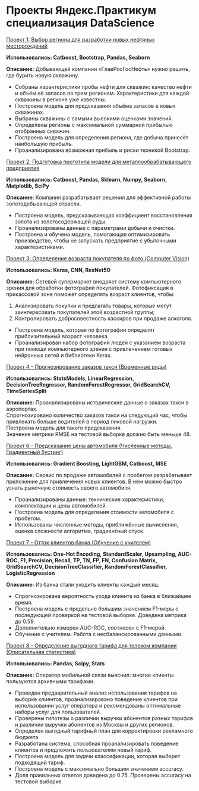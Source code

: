 # Проекты Яндекс.Практикум специализация DataScience  
  
[Проект 1: Выбор региона для разработки новых нефтяных месторождений]()   
  
**Использовались: Catboost, Bootstrap, Pandas, Seaborn**
  
**Описание:** Добывающей компании «ГлавРосГосНефть» нужно 
решить, где бурить новую скважину.  
 - Собраны характеристики пробы нефти для скважин: качество нефти 
и объём её запасов по трем регионам. Характеристики для каждой 
скважины в регионе уже известны.  
 - Построена модель для предсказания объёма запасов в новых скважинах.  
 - Выбраны скважины с самыми высокими оценками значений.  
 - Определены регионы с максимальной суммарной прибылью отобранных скважин.
 - Построена модель для определения региона, где добыча принесёт наибольшую прибыль.  
 - Проанализирована возможная прибыль и риски техникой Bootstrap.  
   
  
[Проект 2: Подготовка прототипа модели для металлообрабатывающего предприятия]()   
  
**Использовались: Catboost, Pandas, Sklearn, Numpy, Seaborn, Matplotlib, SciPy**
  
**Описание:** Компания разрабатывает решения для эффективной работы 
золотодобывающей отрасли.  
 - Построена модель, предсказывающая коэффициент восстановления 
золота из золотосодержащей руды.  
 - Проанализированы данные с параметрами добычи и очистки.  
 - Построена и обучена модель, помогающая оптимизировать производство, чтобы 
не запускать предприятие с убыточными характеристиками.   
  
  
[Проект 3: Определение возраста покупателя по фото (Computer Vision)]()  
  
**Использовались: Keras, CNN, ResNet50**  
    
**Описание:** Сетевой супермаркет внедряет систему компьютерного зрения для 
обработки фотографий покупателей. Фотофиксация в прикассовой зоне поможет 
определять возраст клиентов, чтобы:
 1. Анализировать покупки и предлагать товары, которые могут заинтересовать 
покупателей этой возрастной группы;
 2. Контролировать добросовестность кассиров при продаже алкоголя.
 - Построена модель, которая по фотографии определит приблизительный возраст человека.  
 - Проанализирован набор фотографий людей с указанием возраста при 
 помощи компьютерного зрения с привлечением готовых нейронных 
 сетей и библиотеки Keras.   
   

  
[Проект 4 - Прогнозирование заказов такси (Временные ряды)]()   
  
**Использовались: StatsModels, LinearRegression, DecisionTreeRegressor, 
RandomForestRegressor, GridSearchCV, TimeSeriesSplit**  
  
**Описание:** Проанализированы исторические данные о заказах такси в аэропортах.  
Спрогнозировано количество заказов такси на следующий час, чтобы привлекать больше водителей в период пиковой нагрузки.  
Построена модель для такого предсказания.  
Значение метрики RMSE на тестовой выборке должно быть меньше 48.  
    
  
[Проект 6 - Предсказание цены автомобиля (Численные методы, Градиентный бустинг)]()   
  
**Использовались: Gradient Boosting, LightGBM, Catboost, MSE**  
   
**Описание:** Сервис по продаже автомобилей с пробегом
 разрабатывает приложение для привлечения новых клиентов. 
 В нём можно быстро узнать рыночную стоимость своего автомобиля. 
 - Проанализированы данные: технические характеристики, 
 комплектации и цены автомобилей. 
 - Построена модель для определения стоимости автомобиля с пробегом.
 - Использованы численные методы, приближённые вычисления, 
 оценка сложности алгоритма, градиентный спуск.  
  
[Проект 7 - Отток клиентов банка (Обучение с учителем)]()   
  
**Использовались: One-Hot Encoding, StandardScaler, Upsampling, AUC-ROC, 
F1, Precision, Recall, TP, TN, FP, FN, Confusion Matrix, GridSearchCV,
DecisionTreeClassifier, RandomForestClassifier, LogisticRegression**  
   
**Описание:** Из банка стали уходить клиенты каждый месяц. 
- Спрогнозирована вероятность ухода клиента из банка в ближайшее время.
- Построена модель с предельно большим значением F1-меры с 
последующей проверкой на тестовой выборке. Доведена метрика до 0.59. 
- Дополнительно измерен AUC-ROC, соотнесен с F1-мерой.
- Обучение с учителем. Работа с несбалансированными данными.

[Проект 8 - Определение выгодного тарифа для телеком компании (Описательная статистика)]()   
  
**Использовались: Pandas, Scipy, Stats**  
   
**Описание:** Оператор мобильной связи выяснил: многие клиенты пользуются архивными тарифами. 
- Проведен предварительный анализ использования тарифов на выборке клиентов,
проанализировано поведение клиентов при использовании услуг оператора и
рекомендованы оптимальные наборы услуг для пользователей. 
- Проверены гипотезы о различии выручки абонентов разных тарифов и
различии выручки абонентов из Москвы и других регионов.
- Определен выгодный тарифный план для корректировки рекламного бюджета.
- Разработана система, способная проанализировать поведение клиентов и предложить 
пользователям новый тариф.
- Построена модель для задачи классификации, которая выберет подходящий тариф. 
- Построена модель с максимально большим значением accuracy. 
- Доля правильных ответов доведена до 0.75. Проверены accuracy на тестовой выборке.